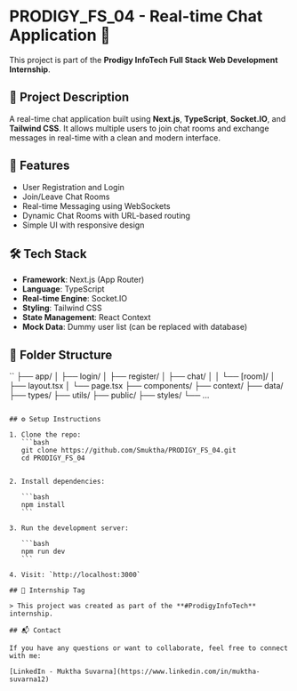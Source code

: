 # PRODIGY_FS_04 - Real-time Chat Application 💬 

This project is part of the **Prodigy InfoTech Full Stack Web Development Internship**.

## 🔧 Project Description

A real-time chat application built using **Next.js**, **TypeScript**, **Socket.IO**, and **Tailwind CSS**. It allows multiple users to join chat rooms and exchange messages in real-time with a clean and modern interface.

## 🚀 Features

- User Registration and Login
- Join/Leave Chat Rooms
- Real-time Messaging using WebSockets
- Dynamic Chat Rooms with URL-based routing
- Simple UI with responsive design

## 🛠️ Tech Stack

- **Framework**: Next.js (App Router)
- **Language**: TypeScript
- **Real-time Engine**: Socket.IO
- **Styling**: Tailwind CSS
- **State Management**: React Context
- **Mock Data**: Dummy user list (can be replaced with database)


## 📁 Folder Structure

``
├── app/
│   ├── login/
│   ├── register/
│   ├── chat/
│   │   └── \[room]/
│   ├── layout.tsx
│   └── page.tsx
├── components/
├── context/
├── data/
├── types/
├── utils/
├── public/
├── styles/
└── ...
````

## ⚙️ Setup Instructions

1. Clone the repo:
   ```bash
   git clone https://github.com/Smuktha/PRODIGY_FS_04.git
   cd PRODIGY_FS_04


2. Install dependencies:

   ```bash
   npm install
   ```

3. Run the development server:

   ```bash
   npm run dev
   ```

4. Visit: `http://localhost:3000`

## 📌 Internship Tag

> This project was created as part of the **#ProdigyInfoTech** internship.

## 📬 Contact

If you have any questions or want to collaborate, feel free to connect with me:

[LinkedIn - Muktha Suvarna](https://www.linkedin.com/in/muktha-suvarna12)

